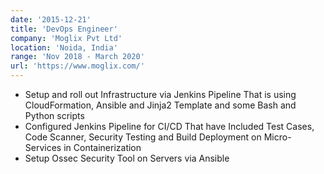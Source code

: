 ```yaml
---
date: '2015-12-21'
title: 'DevOps Engineer'
company: 'Moglix Pvt Ltd'
location: 'Noida, India'
range: 'Nov 2018 - March 2020'
url: 'https://www.moglix.com/'
---
```


- Setup and roll out Infrastructure via Jenkins Pipeline That is using CloudFormation, Ansible and Jinja2 Template and some Bash and Python scripts
- Configured Jenkins Pipeline for CI/CD That have Included Test Cases, Code Scanner, Security Testing and Build Deployment on Micro- Services in Containerization
- Setup Ossec Security Tool on Servers via Ansible
